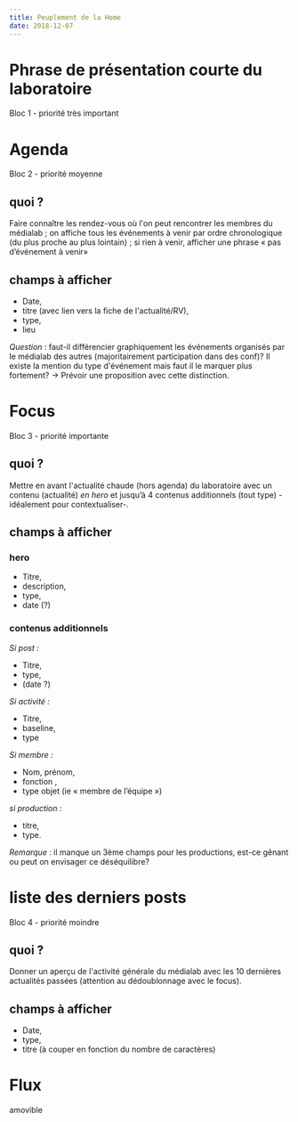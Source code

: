 ```yaml
---
title: Peuplement de la Home
date: 2018-12-07
---
```


# Phrase de présentation courte du laboratoire
Bloc 1 - priorité très important

# Agenda
Bloc 2 - priorité moyenne

## quoi ?
Faire connaître les rendez-vous où l'on peut rencontrer les membres du médialab ; on affiche tous les événements à venir par ordre chronologique (du plus proche au plus lointain) ; si rien à venir, afficher une phrase « pas d’événement à venir»

## champs à afficher
- Date,
- titre (avec lien vers la fiche de l'actualité/RV),
- type,
- lieu

_Question_ : faut-il différencier graphiquement les événements organisés par le médialab des autres (majoritairement participation dans des conf)? Il existe la mention du type d'événement mais faut il le marquer plus fortement?
-> Prévoir une proposition avec cette distinction.


# Focus
Bloc 3 - priorité importante

## quoi ?
Mettre en avant l'actualité chaude (hors agenda) du laboratoire avec un contenu (actualité) *en hero* et jusqu’à 4 contenus additionnels (tout type) - idéalement pour contextualiser-.

## champs à afficher
### hero
- Titre,
- description,
- type,
- date (?)

### contenus additionnels
*Si post :*

- Titre,
- type,
- (date ?)

*Si activité :*

- Titre,
- baseline,
- type

*Si membre :*

- Nom, prénom,
- fonction ,
- type objet (ie « membre de l’équipe »)

*si production :*

- titre,
- type.

_Remarque_ : il manque un 3ème champs pour les productions, est-ce gênant ou peut on envisager ce déséquilibre?

# liste des derniers posts
Bloc 4 - priorité moindre

## quoi ?
Donner un aperçu de l'activité générale du médialab avec les 10 dernières actualités passées (attention au dédoublonnage avec le focus).

## champs à afficher

- Date,
- type,
- titre (à couper en fonction du nombre de caractères)


# Flux
amovible
